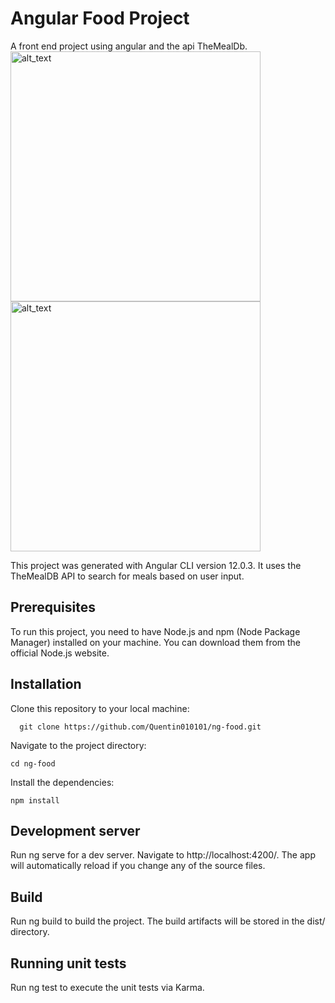 
# Angular Food Project
A front end project using angular and the api TheMealDb.
<img alt="alt_text" width="400px" src="https://i.ibb.co/k1xXsNF/c1.png" />
<img alt="alt_text" width="400px" src="https://i.ibb.co/jfzDBhK/c2.png" />

This project was generated with Angular CLI version 12.0.3. It uses the TheMealDB API to search for meals based on user input.

## Prerequisites
To run this project, you need to have Node.js and npm (Node Package Manager) installed on your machine. You can download them from the official Node.js website.

## Installation
Clone this repository to your local machine: 
```
  git clone https://github.com/Quentin010101/ng-food.git
 ```
Navigate to the project directory: 
```
cd ng-food
```
Install the dependencies: 
```
npm install
```

## Development server
Run ng serve for a dev server. Navigate to http://localhost:4200/. The app will automatically reload if you change any of the source files.
## Build
Run ng build to build the project. The build artifacts will be stored in the dist/ directory.
## Running unit tests

Run ng test to execute the unit tests via Karma.

